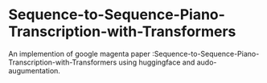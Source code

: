 # Sequence-to-Sequence-Piano-Transcription-with-Transformers
An implemention of google magenta paper :Sequence-to-Sequence-Piano-Transcription-with-Transformers using huggingface and audo-augumentation.
